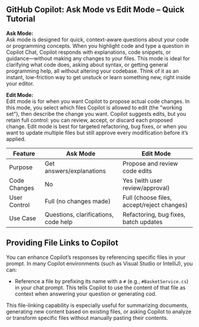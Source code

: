 ## GitHub Copilot: Ask Mode vs Edit Mode – Quick Tutorial

**Ask Mode:**  
Ask mode is designed for quick, context-aware questions about your code or programming concepts. When you highlight code and type a question in Copilot Chat, Copilot responds with explanations, code snippets, or guidance—without making any changes to your files. This mode is ideal for clarifying what code does, asking about syntax, or getting general programming help, all without altering your codebase. Think of it as an instant, low-friction way to get unstuck or learn something new, right inside your editor.

**Edit Mode:**  
Edit mode is for when you want Copilot to propose actual code changes. In this mode, you select which files Copilot is allowed to edit (the "working set"), then describe the change you want. Copilot suggests edits, but you retain full control: you can review, accept, or discard each proposed change. Edit mode is best for targeted refactoring, bug fixes, or when you want to update multiple files but still approve every modification before it’s applied.

| Feature         | Ask Mode                                      | Edit Mode                                   |
|-----------------|-----------------------------------------------|---------------------------------------------|
| Purpose         | Get answers/explanations                      | Propose and review code edits               |
| Code Changes    | No                                            | Yes (with user review/approval)             |
| User Control    | Full (no changes made)                        | Full (choose files, accept/reject changes)  |
| Use Case        | Questions, clarifications, code help          | Refactoring, bug fixes, batch updates       |

## Providing File Links to Copilot

You can enhance Copilot’s responses by referencing specific files in your prompt. In many Copilot environments (such as Visual Studio or IntelliJ), you can:

- Reference a file by prefixing its name with a `#` (e.g., `#BasketService.cs`) in your chat prompt. This tells Copilot to use the content of that file as context when answering your question or generating cod.

This file-linking capability is especially useful for summarizing documents, generating new content based on existing files, or asking Copilot to analyze or transform specific files without manually pasting their contents.
